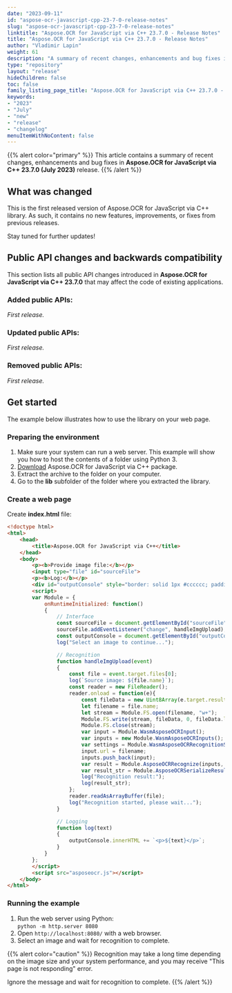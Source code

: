 ```yaml
---
date: "2023-09-11"
id: "aspose-ocr-javascript-cpp-23-7-0-release-notes"
slug: "aspose-ocr-javascript-cpp-23-7-0-release-notes"
linktitle: "Aspose.OCR for JavaScript via C++ 23.7.0 - Release Notes"
title: "Aspose.OCR for JavaScript via C++ 23.7.0 - Release Notes"
author: "Vladimir Lapin"
weight: 61
description: "A summary of recent changes, enhancements and bug fixes in Aspose.OCR for JavaScript via C++ 23.7.0 (July 2023) release."
type: "repository"
layout: "release"
hideChildren: false
toc: false
family_listing_page_title: "Aspose.OCR for JavaScript via C++ 23.7.0 - Release Notes"
keywords:
- "2023"
- "July"
- "new"
- "release"
- "changelog"
menuItemWithNoContent: false
---
```


{{% alert color="primary" %}}
This article contains a summary of recent changes, enhancements and bug fixes in **Aspose.OCR for JavaScript via C++ 23.7.0 (July 2023)** release.
{{% /alert %}}

## What was changed

This is the first released version of Aspose.OCR for JavaScript via C++ library. As such, it contains no new features, improvements, or fixes from previous releases.

Stay tuned for further updates!

## Public API changes and backwards compatibility

This section lists all public API changes introduced in **Aspose.OCR for JavaScript via C++ 23.7.0** that may affect the code of existing applications.

### Added public APIs:

_First release._

### Updated public APIs:

_First release._

### Removed public APIs:

_First release._

## Get started

The example below illustrates how to use the library on your web page.

### Preparing the environment

1. Make sure your system can run a web server. This example will show you how to host the contents of a folder using Python 3.
2. [Download](https://releases.aspose.com/ocr/javascript-cpp/) Aspose.OCR for JavaScript via C++ package.
3. Extract the archive to the folder on your computer.
4. Go to the **lib** subfolder of the folder where you extracted the library.

### Create a web page

Create **index.html** file:

```html
<!doctype html>
<html>
	<head>
		<title>Aspose.OCR for JavaScript via C++</title>
	</head>
	<body>
		<p><b>Provide image file:</b></p>
		<input type="file" id="sourceFile">
		<p><b>Log:</b></p>
		<div id="outputConsole" style="border: solid 1px #cccccc; padding: 10px;"></div>
		<script>
		var Module = {
			onRuntimeInitialized: function()
			{
				// Interface
				const sourceFile = document.getElementById("sourceFile");
				sourceFile.addEventListener("change", handleImgUpload);
				const outputConsole = document.getElementById("outputConsole");
				log("Select an image to continue...");

				// Recognition
				function handleImgUpload(event)
				{
					const file = event.target.files[0];
					log(`Source image: ${file.name}`);
					const reader = new FileReader();
					reader.onload = function(e){
						const fileData = new Uint8Array(e.target.result);
						let filename = file.name;
						let stream = Module.FS.open(filename, "w+");
						Module.FS.write(stream, fileData, 0, fileData.length, 0);
						Module.FS.close(stream);
						var input = Module.WasmAsposeOCRInput();
						var inputs = new Module.WasmAsposeOCRInputs();
						var settings = Module.WasmAsposeOCRRecognitionSettings();
						input.url = filename;
						inputs.push_back(input);
						var result = Module.AsposeOCRRecognize(inputs, settings);
						var result_str = Module.AsposeOCRSerializeResult(result, Module.ExportFormat.text);
						log("Recognition result:");
						log(result_str);
					};
					reader.readAsArrayBuffer(file);
					log("Recognition started, please wait...");
				}

				// Logging
				function log(text)
				{
					outputConsole.innerHTML += `<p>${text}</p>`;
				}
			}
		};
		</script>
		<script src="asposeocr.js"></script>
	</body>
</html>
```

### Running the example

1. Run the web server using Python:  
   `python -m http.server 8080`
2. Open `http://localhost:8080/` with a web browser.
3. Select an image and wait for recognition to complete.

{{% alert color="caution" %}}
Recognition may take a long time depending on the image size and your system performance, and you may receive "This page is not responding" error.

Ignore the message and wait for recognition to complete.
{{% /alert %}}
